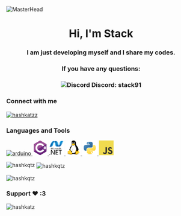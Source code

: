 ![MasterHead](https://i.imgur.com/xFFgOis.jpg)


<h1 align="center">Hi, I'm Stack</h1>
<h3 align="center">I am just developing myself and I share my codes.</h3>
<h3 align="center">If you have any questions:</h3>
<h3 align="center"> <img src="https://cdn.iconscout.com/icon/free/png-256/free-discord-3691244-3073764.png?f=webp" alt="Discord" width="20" height="20"> Discord: stack91</h3>

<h3 align="left">Connect with me</h3>
<p align="left">
<a href="https://instagram.com/hashkatzz" target="blank"><img align="center" src="https://raw.githubusercontent.com/rahuldkjain/github-profile-readme-generator/master/src/images/icons/Social/instagram.svg" alt="hashkatzz" height="30" width="40" /></a>
</p>

<h3 align="left">Languages and Tools</h3>
<p align="left"> <a href="https://www.arduino.cc/" target="_blank" rel="noreferrer"> <img src="https://cdn.worldvectorlogo.com/logos/arduino-1.svg" alt="arduino" width="40" height="40"/> </a> <a href="https://www.w3schools.com/cs/" target="_blank" rel="noreferrer"> <img src="https://raw.githubusercontent.com/devicons/devicon/master/icons/csharp/csharp-original.svg" alt="csharp" width="40" height="40"/> </a> <a href="https://dotnet.microsoft.com/" target="_blank" rel="noreferrer"> <img src="https://raw.githubusercontent.com/devicons/devicon/master/icons/dot-net/dot-net-original-wordmark.svg" alt="dotnet" width="40" height="40"/> </a> <a href="https://www.linux.org/" target="_blank" rel="noreferrer"> <img src="https://raw.githubusercontent.com/devicons/devicon/master/icons/linux/linux-original.svg" alt="linux" width="40" height="40"/> </a> <a href="https://www.python.org" target="_blank" rel="noreferrer"> <img src="https://raw.githubusercontent.com/devicons/devicon/master/icons/python/python-original.svg" alt="python" width="40" height="40"/> </a> <a href="https://developer.mozilla.org/en-US/docs/Web/JavaScript" target="_blank" rel="noreferrer"> <img src="https://raw.githubusercontent.com/devicons/devicon/master/icons/javascript/javascript-original.svg" alt="javascript" width="40" height="40"/> </a> </p>

<p><img align="left" src="https://github-readme-stats.vercel.app/api/top-langs?username=stack31337&show_icons=true&locale=en&layout=compact" alt="hashkqtz" /></p>

<p>&nbsp;<img align="center" src="https://github-readme-stats.vercel.app/api?username=stack31337&show_icons=true&locale=en" alt="hashkqtz" /></p>

<p><img align="center" src="https://github-readme-streak-stats.herokuapp.com/?user=stack31337&" alt="hashkqtz" /></p>

<h3 align="left">Support ❤️ :3</h3>
<p><a href="https://www.buymeacoffee.com/hashkatz"> <img align="left" src="https://cdn.buymeacoffee.com/buttons/v2/default-yellow.png" height="50" width="210" alt="hashkatz" /></a></p><br><br>
